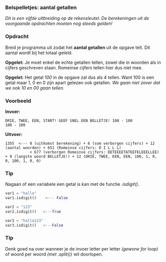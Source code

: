 ### Belspelletjes: aantal getallen

*Dit is een vijfde uitbreiding op de rekensleutel. De berekeningen uit de voorgaande opdrachten moeten nog steeds gelden!*

### Opdracht
Breid je programma uit zodat het **aantal getallen** uit de opgave telt. Dit aantal wordt bij het totaal geteld.

**Opgelet:** Je moet enkel de echte getallen tellen, zowel die in woorden als in cijfers geschreven staan. Romeinse cijfers tellen hier dus niet mee.

**Opgelet:** Het getal *100* in de opgave zal dus als 4 tellen. Want 100 is een getal maar 1, 0 en 0 zijn apart gelezen ook getallen. *We gaan niet zover dat we ook 10 en 00 gaan tellen.*


### Voorbeeld

**Invoer:**

    DRIE, TWEE, EEN, START! GEEF SNEL EEN BELLETJE! 100 - 100
    100 - 100

**Uitvoer:**

    1355  <--- 0 (uitkomst berekening) + 6 (som verborgen cijfers) + 12 (aantal woorden) + 651 (Romeinse cijfers: D I L L L) 
               + 677 (verborgen Romeinse cijfers: DETEEEETATEEFELEEELLEE) + 9 (langste woord BELLETJE!) + 12 (DRIE, TWEE, EEN, EEN, 100, 1, 0, 0, 100, 1, 0, 0)

### Tip
Nagaan of een variabele een getal is kan met de functie *.isdigit()*.
```python
var1 = "hallo"
var1.isdigit()    <--- False

var2 = "123"
var2.isdigit()   <---True

var3 = "hallo123"
var3.isdigit()   <---False
```

### Tip
Denk goed na over wanneer je de invoer letter per letter *(gewone for loop)* of woord per woord *(met .split())* wil doorlopen.
